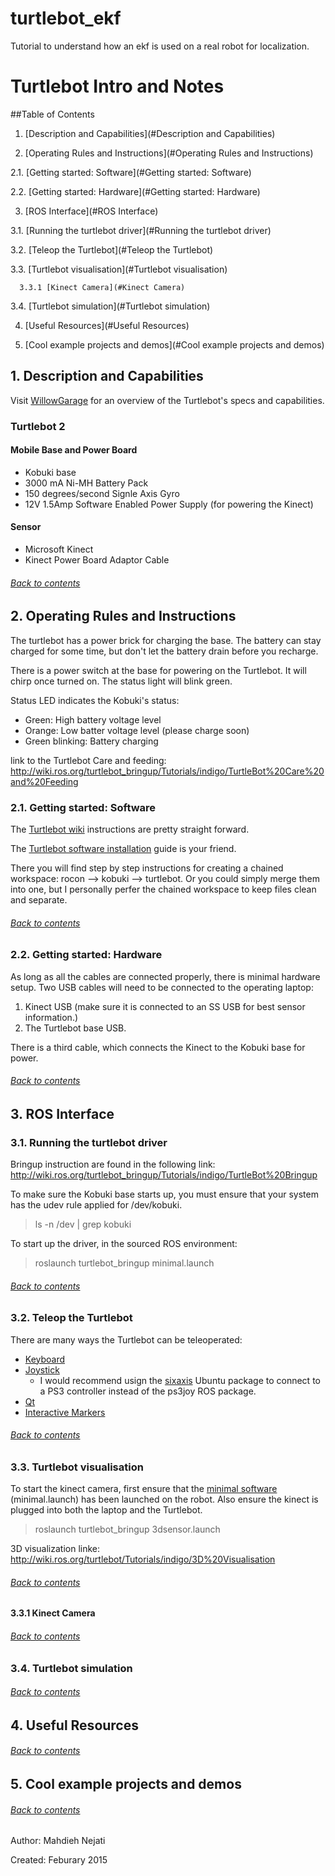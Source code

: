 # turtlebot_ekf
Tutorial to understand how an ekf is used on a real robot for localization. 

Turtlebot Intro and Notes
=========================


##Table of Contents <a name="contents"></a>

1. [Description and Capabilities](#Description and Capabilities)

2. [Operating Rules and Instructions](#Operating Rules and Instructions)

  2.1. [Getting started: Software](#Getting started: Software)

  2.2. [Getting started: Hardware](#Getting started: Hardware)

3. [ROS Interface](#ROS Interface)

  3.1. [Running the turtlebot driver](#Running the turtlebot driver)

  3.2. [Teleop the Turtlebot](#Teleop the Turtlebot)

  3.3. [Turtlebot visualisation](#Turtlebot visualisation)

      3.3.1 [Kinect Camera](#Kinect Camera)

  3.4. [Turtlebot simulation](#Turtlebot simulation)

4. [Useful Resources](#Useful Resources)

5. [Cool example projects and demos](#Cool example projects and demos)


## 1. Description and Capabilities <a name="Description and Capabilities"></a>

Visit [WillowGarage](www.willowgarage.com/turtlebot) for an overview of the Turtlebot's specs and capabilities. 
### Turtlebot 2

#### Mobile Base and Power Board
* Kobuki base
* 3000 mA Ni-MH Battery Pack
* 150 degrees/second Signle Axis Gyro
* 12V 1.5Amp Software Enabled Power Supply (for powering the Kinect)

#### Sensor
* Microsoft Kinect
* Kinect Power Board Adaptor Cable

###### [Back to contents](#contents)

## 2. Operating Rules and Instructions <a name="Operating Rules and Instructions"></a>

The turtlebot has a power brick for charging the base. The battery can stay charged for some 
time, but don't let the battery drain before you recharge. 

There is a power switch at the base for powering on the Turtlebot. It will chirp once turned on. 
The status light will blink green. 

Status LED indicates the Kobuki's status: 
  * Green: High battery voltage level
  * Orange: Low batter voltage level (please charge soon)
  * Green blinking: Battery charging
  
link to the Turtlebot Care and feeding: http://wiki.ros.org/turtlebot_bringup/Tutorials/indigo/TurtleBot%20Care%20and%20Feeding

### 2.1. Getting started: Software <a name="Getting started: Software"></a>

The [Turtlebot wiki](http://wiki.ros.org/Robots/TurtleBot) instructions are pretty straight forward. 

The [Turtlebot software installation](http://wiki.ros.org/turtlebot/Tutorials/indigo/Turtlebot%20Installation) guide is your friend.

There you will find step by step instructions for creating a chained workspace: rocon --> kobuki --> turtlebot.
Or you could simply merge them into one, but I personally perfer the chained workspace to keep files clean and separate. 

###### [Back to contents](#contents)

### 2.2. Getting started: Hardware <a name="Getting started: Hardware"></a>

As long as all the cables are connected properly, there is minimal hardware setup. 
Two USB cables will need to be connected to the operating laptop: 
  1. Kinect USB (make sure it is connected to an SS USB for best sensor information.)
  2. The Turtlebot base USB. 
  
There is a third cable, which connects the Kinect to the Kobuki base for power. 

###### [Back to contents](#contents)


## 3. ROS Interface <a name="ROS Interface"></a>

### 3.1. Running the turtlebot driver <a name="Running the turtlebot driver"></a>

Bringup instruction are found in the following link: http://wiki.ros.org/turtlebot_bringup/Tutorials/indigo/TurtleBot%20Bringup

To make sure the Kobuki base starts up, you must ensure that your system has the udev
rule applied for /dev/kobuki.

> ls -n /dev | grep kobuki

To start up the driver, in the sourced ROS environment: 

> roslaunch turtlebot_bringup minimal.launch


###### [Back to contents](#contents)


### 3.2. Teleop the Turtlebot <a name="Teleop the Turtlebot"></a>

There are many ways the Turtlebot can be teleoperated: 

  * [Keyboard](http://wiki.ros.org/turtlebot_teleop/Tutorials/indigo/Keyboard%20Teleop)
  * [Joystick](http://wiki.ros.org/turtlebot_teleop/Tutorials/indigo/Joystick%20Teleop)
      * I would recommend usign the [sixaxis](https://help.ubuntu.com/community/Sixaxis) Ubuntu package to connect to a PS3 controller instead of the ps3joy ROS package. 
  * [Qt](http://wiki.ros.org/rocon_qt_teleop/Tutorials/indigo/Qt%20Teleop%20a%20turtlebot)
  * [Interactive Markers](http://wiki.ros.org/turtlebot_interactive_markers/Tutorials/indigo/UsingTurtlebotInteractiveMarkers)


###### [Back to contents](#contents)


### 3.3. Turtlebot visualisation <a name="Turtlebot visualisation"></a>

To start the kinect camera, first ensure that the [minimal software](http://wiki.ros.org/turtlebot_bringup/Tutorials/indigo/TurtleBot%20Bringup) (minimal.launch) has been launched on the robot. Also ensure the kinect is plugged into both the laptop and the Turtlebot. 

> roslaunch turtlebot_bringup 3dsensor.launch

3D visualization linke: http://wiki.ros.org/turtlebot/Tutorials/indigo/3D%20Visualisation

###### [Back to contents](#contents)


#### 3.3.1 Kinect Camera <a name="Kinect Camera"></a>


###### [Back to contents](#contents)


### 3.4. Turtlebot simulation <a name="Turtlebot simulation"></a>


###### [Back to contents](#contents)


## 4. Useful Resources <a name="Useful Resources"></a>


###### [Back to contents](#contents)


## 5. Cool example projects and demos <a name="Cool example projects and demos"></a>


###### [Back to contents](#contents)


Author: Mahdieh Nejati 

Created: Feburary 2015


